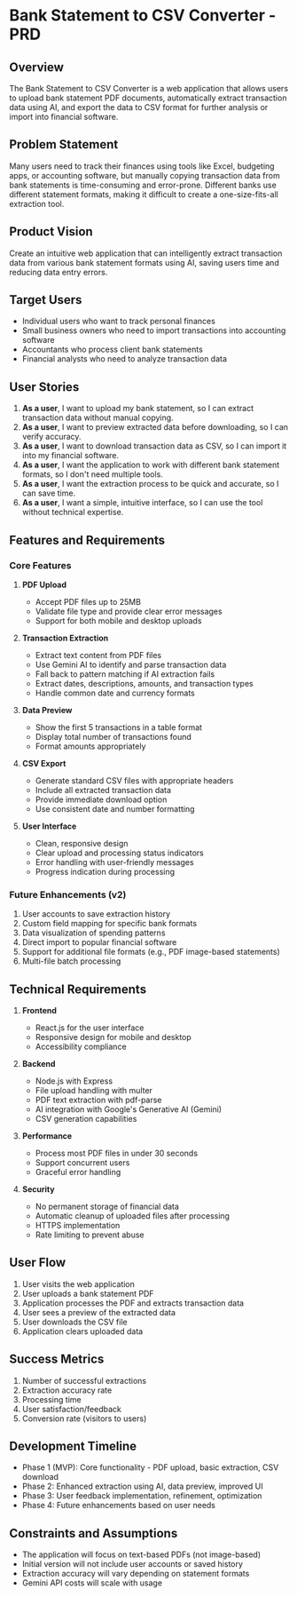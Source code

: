 # Bank Statement to CSV Converter - PRD

## Overview
The Bank Statement to CSV Converter is a web application that allows users to upload bank statement PDF documents, automatically extract transaction data using AI, and export the data to CSV format for further analysis or import into financial software.

## Problem Statement
Many users need to track their finances using tools like Excel, budgeting apps, or accounting software, but manually copying transaction data from bank statements is time-consuming and error-prone. Different banks use different statement formats, making it difficult to create a one-size-fits-all extraction tool.

## Product Vision
Create an intuitive web application that can intelligently extract transaction data from various bank statement formats using AI, saving users time and reducing data entry errors.

## Target Users
- Individual users who want to track personal finances
- Small business owners who need to import transactions into accounting software
- Accountants who process client bank statements
- Financial analysts who need to analyze transaction data

## User Stories
1. **As a user**, I want to upload my bank statement, so I can extract transaction data without manual copying.
2. **As a user**, I want to preview extracted data before downloading, so I can verify accuracy.
3. **As a user**, I want to download transaction data as CSV, so I can import it into my financial software.
4. **As a user**, I want the application to work with different bank statement formats, so I don't need multiple tools.
5. **As a user**, I want the extraction process to be quick and accurate, so I can save time.
6. **As a user**, I want a simple, intuitive interface, so I can use the tool without technical expertise.

## Features and Requirements

### Core Features
1. **PDF Upload**
   - Accept PDF files up to 25MB
   - Validate file type and provide clear error messages
   - Support for both mobile and desktop uploads

2. **Transaction Extraction**
   - Extract text content from PDF files
   - Use Gemini AI to identify and parse transaction data
   - Fall back to pattern matching if AI extraction fails
   - Extract dates, descriptions, amounts, and transaction types
   - Handle common date and currency formats

3. **Data Preview**
   - Show the first 5 transactions in a table format
   - Display total number of transactions found
   - Format amounts appropriately

4. **CSV Export**
   - Generate standard CSV files with appropriate headers
   - Include all extracted transaction data
   - Provide immediate download option
   - Use consistent date and number formatting

5. **User Interface**
   - Clean, responsive design
   - Clear upload and processing status indicators
   - Error handling with user-friendly messages
   - Progress indication during processing

### Future Enhancements (v2)
1. User accounts to save extraction history
2. Custom field mapping for specific bank formats
3. Data visualization of spending patterns
4. Direct import to popular financial software
5. Support for additional file formats (e.g., PDF image-based statements)
6. Multi-file batch processing

## Technical Requirements
1. **Frontend**
   - React.js for the user interface
   - Responsive design for mobile and desktop
   - Accessibility compliance

2. **Backend**
   - Node.js with Express
   - File upload handling with multer
   - PDF text extraction with pdf-parse
   - AI integration with Google's Generative AI (Gemini)
   - CSV generation capabilities

3. **Performance**
   - Process most PDF files in under 30 seconds
   - Support concurrent users
   - Graceful error handling

4. **Security**
   - No permanent storage of financial data
   - Automatic cleanup of uploaded files after processing
   - HTTPS implementation
   - Rate limiting to prevent abuse

## User Flow
1. User visits the web application
2. User uploads a bank statement PDF
3. Application processes the PDF and extracts transaction data
4. User sees a preview of the extracted data
5. User downloads the CSV file
6. Application clears uploaded data

## Success Metrics
1. Number of successful extractions
2. Extraction accuracy rate
3. Processing time
4. User satisfaction/feedback
5. Conversion rate (visitors to users)

## Development Timeline
- Phase 1 (MVP): Core functionality - PDF upload, basic extraction, CSV download
- Phase 2: Enhanced extraction using AI, data preview, improved UI
- Phase 3: User feedback implementation, refinement, optimization
- Phase 4: Future enhancements based on user needs

## Constraints and Assumptions
- The application will focus on text-based PDFs (not image-based)
- Initial version will not include user accounts or saved history
- Extraction accuracy will vary depending on statement formats
- Gemini API costs will scale with usage